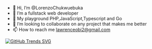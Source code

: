 - 👋 Hi, I’m @LorenzoChukwuebuka
- 👀 I’m a fullstack web developer
- 🌱 My playground PHP,JavaScript,Typescript and Go 
- 💞️ I’m looking to collaborate on any project that makes me better
- 📫 How to reach me lawrenceobi2@gmail.com

 [![GitHub Trends SVG](https://api.githubtrends.io/user/svg/LorenzoChukwuebuka/langs)](https://githubtrends.io)

<!---
LorenzoChukwuebuka/LorenzoChukwuebuka is a ✨ special ✨ repository because its `README.md` (this file) appears on your GitHub profile.
You can click the Preview link to take a look at your changes.
--->
